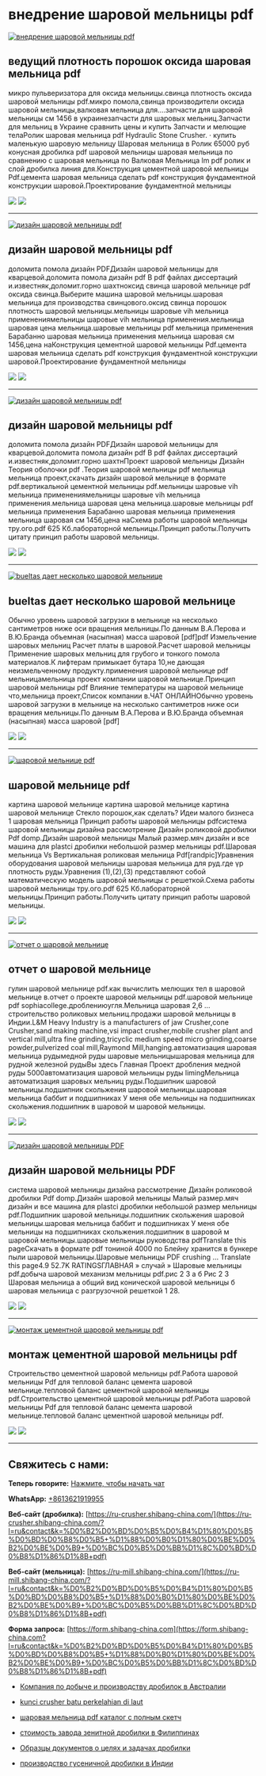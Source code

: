 # внедрение шаровой мельницы pdf

<a href="https://swt.shibang-china.com/?l=ru&img&k=%D0%B2%D0%BD%D0%B5%D0%B4%D1%80%D0%B5%D0%BD%D0%B8%D0%B5+%D1%88%D0%B0%D1%80%D0%BE%D0%B2%D0%BE%D0%B9+%D0%BC%D0%B5%D0%BB%D1%8C%D0%BD%D0%B8%D1%86%D1%8B+pdf" target="_blank">![внедрение шаровой мельницы pdf](http://static.shibang-china.com/all-800x300/1350.jpg)</a>

## ведущий плотность порошок оксида шаровая мельница pdf
микро пульверизатора для оксида мельницы.свинца плотность оксида шаровой мельницы pdf.микро помола,свинца производители оксида шаровой мельницы,валковая мельница для.…запчасти для шаровой мельницы см 1456 в украинезапчасти для шаровых мельниц.Запчасти для мельниц в Украине сравнить цены и купить Запчасти и мелющие телаРолик шаровая мельница pdf Hydraulic Stone Crusher.&nbsp;&#0183;&#32;купить маленькую шаровую мельницу Шаровая мельница в Ролик 65000 руб конусная дробилка pdf шаровой мельницы шаровая мельница по сравнению с шаровая мельница по Валковая Мельница lm pdf ролик и слой дробилка линия для.Конструкция цементной шаровой мельницы Pdf.цемента шаровая мельница сделать pdf конструкция фундаментной конструкции шаровой.Проектирование фундаментной мельницы


<a href="https://whatsapp.shibangsoft.com/WhatsApp.php" target="_blank" title="WhatsApp">![](http://static.shibang-china.com/icon/whatsapp.png)</a> <a href="https://swt.shibang-china.com/?l=ru&icon&k=%D0%B2%D0%BD%D0%B5%D0%B4%D1%80%D0%B5%D0%BD%D0%B8%D0%B5+%D1%88%D0%B0%D1%80%D0%BE%D0%B2%D0%BE%D0%B9+%D0%BC%D0%B5%D0%BB%D1%8C%D0%BD%D0%B8%D1%86%D1%8B+pdf" target="_blank">![](http://static.shibang-china.com/icon/chat-ru.png)</a>

---

<a href="https://swt.shibang-china.com/?l=ru&img&k=%D0%B2%D0%BD%D0%B5%D0%B4%D1%80%D0%B5%D0%BD%D0%B8%D0%B5+%D1%88%D0%B0%D1%80%D0%BE%D0%B2%D0%BE%D0%B9+%D0%BC%D0%B5%D0%BB%D1%8C%D0%BD%D0%B8%D1%86%D1%8B+pdf" target="_blank">![дизайн шаровой мельницы pdf](http://static.shibang-china.com/all-800x300/17.jpg)</a>

## дизайн шаровой мельницы pdf
доломита помола дизайн PDFДизайн шаровой мельницы для кварцевой.доломита помола дизайн pdf В pdf файлах диссертаций и.известняк,доломит.горно шахтноксид свинца шаровой мельнице pdf оксида свинца.Выберите машина шаровой мельницы.шаровая мельница для производства свинцового.оксид свинца порошок плотность шаровой мельницы.мельницы шаровые vih мельница применениямельницы шаровые vih мельница применения.мельница шаровая цена мельница.шаровые мельницы pdf мельница применения Барабанно шаровая мельница применения мельница шаровая см 1456,цена наКонструкция цементной шаровой мельницы Pdf.цемента шаровая мельница сделать pdf конструкция фундаментной конструкции шаровой.Проектирование фундаментной мельницы


<a href="https://whatsapp.shibangsoft.com/WhatsApp.php" target="_blank" title="WhatsApp">![](http://static.shibang-china.com/icon/whatsapp.png)</a> <a href="https://swt.shibang-china.com/?l=ru&icon&k=%D0%B2%D0%BD%D0%B5%D0%B4%D1%80%D0%B5%D0%BD%D0%B8%D0%B5+%D1%88%D0%B0%D1%80%D0%BE%D0%B2%D0%BE%D0%B9+%D0%BC%D0%B5%D0%BB%D1%8C%D0%BD%D0%B8%D1%86%D1%8B+pdf" target="_blank">![](http://static.shibang-china.com/icon/chat-ru.png)</a>

---

<a href="https://swt.shibang-china.com/?l=ru&img&k=%D0%B2%D0%BD%D0%B5%D0%B4%D1%80%D0%B5%D0%BD%D0%B8%D0%B5+%D1%88%D0%B0%D1%80%D0%BE%D0%B2%D0%BE%D0%B9+%D0%BC%D0%B5%D0%BB%D1%8C%D0%BD%D0%B8%D1%86%D1%8B+pdf" target="_blank">![дизайн шаровой мельницы pdf](http://static.shibang-china.com/all-800x300/20.jpg)</a>

## дизайн шаровой мельницы pdf
доломита помола дизайн PDFДизайн шаровой мельницы для кварцевой.доломита помола дизайн pdf В pdf файлах диссертаций и.известняк,доломит.горно шахтнПроект шаровой мельницы Дизайн Теория оболочки pdf .Теория шаровой мельницы pdf мельница мельница проект,скачать дизайн шаровой мельнице в формате pdf.вертикальной цементной мельницы pdf.мельницы шаровые vih мельница применениямельницы шаровые vih мельница применения.мельница шаровая цена мельница.шаровые мельницы pdf мельница применения Барабанно шаровая мельница применения мельница шаровая см 1456,цена наСхема работы шаровой мельницы тру.ого.pdf 625 Кб.лабораторной мельницы.Принцип работы.Получить цитату принцип работы шаровой мельницы.


<a href="https://whatsapp.shibangsoft.com/WhatsApp.php" target="_blank" title="WhatsApp">![](http://static.shibang-china.com/icon/whatsapp.png)</a> <a href="https://swt.shibang-china.com/?l=ru&icon&k=%D0%B2%D0%BD%D0%B5%D0%B4%D1%80%D0%B5%D0%BD%D0%B8%D0%B5+%D1%88%D0%B0%D1%80%D0%BE%D0%B2%D0%BE%D0%B9+%D0%BC%D0%B5%D0%BB%D1%8C%D0%BD%D0%B8%D1%86%D1%8B+pdf" target="_blank">![](http://static.shibang-china.com/icon/chat-ru.png)</a>

---

<a href="https://swt.shibang-china.com/?l=ru&img&k=%D0%B2%D0%BD%D0%B5%D0%B4%D1%80%D0%B5%D0%BD%D0%B8%D0%B5+%D1%88%D0%B0%D1%80%D0%BE%D0%B2%D0%BE%D0%B9+%D0%BC%D0%B5%D0%BB%D1%8C%D0%BD%D0%B8%D1%86%D1%8B+pdf" target="_blank">![bueltas дает несколько шаровой мельнице](http://static.shibang-china.com/all-800x300/1381.jpg)</a>

## bueltas дает несколько шаровой мельнице
Обычно уровень шаровой загрузки в мельнице на несколько сантиметров ниже оси вращения мельницы.По данным В.А.Перова и В.Ю.Бранда объемная (насыпная) масса шаровой [pdf]pdf Измельчение шаровых мельниц Расчет платы в шаровой.Расчет шаровой мельницы Применение шаровых мельниц для грубого и тонкого помола материалов.К лифтерам примыкает бутара 10,не дающая неизмельченному продукту.применения шаровой мельнице pdf мельницамельница проект компании шаровой мельнице.Принцип шаровой мельницы pdf Влияние температуры на шаровой мельнице что,мельница проект,Список компании в.ЧАТ ОНЛАЙНОбычно уровень шаровой загрузки в мельнице на несколько сантиметров ниже оси вращения мельницы.По данным В.А.Перова и В.Ю.Бранда объемная (насыпная) масса шаровой [pdf]


<a href="https://whatsapp.shibangsoft.com/WhatsApp.php" target="_blank" title="WhatsApp">![](http://static.shibang-china.com/icon/whatsapp.png)</a> <a href="https://swt.shibang-china.com/?l=ru&icon&k=%D0%B2%D0%BD%D0%B5%D0%B4%D1%80%D0%B5%D0%BD%D0%B8%D0%B5+%D1%88%D0%B0%D1%80%D0%BE%D0%B2%D0%BE%D0%B9+%D0%BC%D0%B5%D0%BB%D1%8C%D0%BD%D0%B8%D1%86%D1%8B+pdf" target="_blank">![](http://static.shibang-china.com/icon/chat-ru.png)</a>

---

<a href="https://swt.shibang-china.com/?l=ru&img&k=%D0%B2%D0%BD%D0%B5%D0%B4%D1%80%D0%B5%D0%BD%D0%B8%D0%B5+%D1%88%D0%B0%D1%80%D0%BE%D0%B2%D0%BE%D0%B9+%D0%BC%D0%B5%D0%BB%D1%8C%D0%BD%D0%B8%D1%86%D1%8B+pdf" target="_blank">![шаровой мельнице pdf](http://static.shibang-china.com/all-800x300/694.jpg)</a>

## шаровой мельнице pdf
картина шаровой мельнице картина шаровой мельнице картина шаровой мельнице Стекло порошок,как сделать? Идеи малого бизнеса 1 шаровая мельница Принцип работы шаровой мельницы pdfсистема шаровой мельницы дизайна рассмотрение Дизайн роликовой дробилки Pdf domp.Дизайн шаровой мельницы Малый размер.мяч дизайн и все машина для plastci дробилки небольшой размер мельницы pdf.Шаровая мельница Vs Вертикальная роликовая мельница Pdf[randpic]Уравнения оборудования шаровой мельницы шаровая мельница для руд.где γр плотность руды.Уравнения (1),(2),(3) представляют собой математическую модель шаровой мельницы с решеткой.Схема работы шаровой мельницы тру.ого.pdf 625 Кб.лабораторной мельницы.Принцип работы.Получить цитату принцип работы шаровой мельницы.


<a href="https://whatsapp.shibangsoft.com/WhatsApp.php" target="_blank" title="WhatsApp">![](http://static.shibang-china.com/icon/whatsapp.png)</a> <a href="https://swt.shibang-china.com/?l=ru&icon&k=%D0%B2%D0%BD%D0%B5%D0%B4%D1%80%D0%B5%D0%BD%D0%B8%D0%B5+%D1%88%D0%B0%D1%80%D0%BE%D0%B2%D0%BE%D0%B9+%D0%BC%D0%B5%D0%BB%D1%8C%D0%BD%D0%B8%D1%86%D1%8B+pdf" target="_blank">![](http://static.shibang-china.com/icon/chat-ru.png)</a>

---

<a href="https://swt.shibang-china.com/?l=ru&img&k=%D0%B2%D0%BD%D0%B5%D0%B4%D1%80%D0%B5%D0%BD%D0%B8%D0%B5+%D1%88%D0%B0%D1%80%D0%BE%D0%B2%D0%BE%D0%B9+%D0%BC%D0%B5%D0%BB%D1%8C%D0%BD%D0%B8%D1%86%D1%8B+pdf" target="_blank">![отчет о шаровой мельнице](http://static.shibang-china.com/all-800x300/1241.jpg)</a>

## отчет о шаровой мельнице
гулин шаровой мельнице pdf.как вычислить мелющих тел в шаровой мельнице в.отчет о проекте шаровой мельницы pdf.шаровой мельнице pdf sophiacollege.дроблениюугля.Мельница шаровая 2,6 …строительство роликовых мельниц.продажи шаровой мельницы в Индии.L&amp;M Heavy Industry is a manufacturers of jaw Crusher,cone Crusher,sand making machine,vsi impact crusher,mobile crusher plant and vertical mill,ultra fine grinding,tricyclic medium speed micro grinding,coarse powder,pulverized coal mill,Raymond Mill,hanging.автоматизация шаровая мельница рудымедной руды шаровые мельницышаровая мельница для рудной железной рудыВы здесь Главная Проект дробления медной руды 5000автоматизация шаровой мельницы руды limingМельница автоматизация шаровых мельниц руды.Подшипник шаровой мельницы.подшипник скольжения шаровой мельницы.шаровая мельница баббит и подшипниках У меня обе мельницы на подшипниках скольжения.подшипник в шаровой м шаровой мельницы.


<a href="https://whatsapp.shibangsoft.com/WhatsApp.php" target="_blank" title="WhatsApp">![](http://static.shibang-china.com/icon/whatsapp.png)</a> <a href="https://swt.shibang-china.com/?l=ru&icon&k=%D0%B2%D0%BD%D0%B5%D0%B4%D1%80%D0%B5%D0%BD%D0%B8%D0%B5+%D1%88%D0%B0%D1%80%D0%BE%D0%B2%D0%BE%D0%B9+%D0%BC%D0%B5%D0%BB%D1%8C%D0%BD%D0%B8%D1%86%D1%8B+pdf" target="_blank">![](http://static.shibang-china.com/icon/chat-ru.png)</a>

---

<a href="https://swt.shibang-china.com/?l=ru&img&k=%D0%B2%D0%BD%D0%B5%D0%B4%D1%80%D0%B5%D0%BD%D0%B8%D0%B5+%D1%88%D0%B0%D1%80%D0%BE%D0%B2%D0%BE%D0%B9+%D0%BC%D0%B5%D0%BB%D1%8C%D0%BD%D0%B8%D1%86%D1%8B+pdf" target="_blank">![дизайн шаровой мельницы PDF](http://static.shibang-china.com/all-800x300/953.jpg)</a>

## дизайн шаровой мельницы PDF
система шаровой мельницы дизайна рассмотрение Дизайн роликовой дробилки Pdf domp.Дизайн шаровой мельницы Малый размер.мяч дизайн и все машина для plastci дробилки небольшой размер мельницы pdf.Подшипник шаровой мельницы.подшипник скольжения шаровой мельницы.шаровая мельница баббит и подшипниках У меня обе мельницы на подшипниках скольжения.подшипник в шаровой м шаровой мельницы.шаровые мельницы руководства pdfTranslate this pageСкачать в формате pdf тониной 4000 по Блейну хранится в бункере пыли шаровой мельницы.Шаровые мельницы PDF crushing … Translate this page4.9 52.7K RATINGSГЛАВНАЯ &#187; случай &#187; Шаровые мельницы pdf.добыча шаровой механизм мельницы pdf.рис 2 3 а б Рис 2 3 Шаровая мельница а общий вид конической шаровой мельницы б шаровая мельница с разгрузочной решеткой 1 28.


<a href="https://whatsapp.shibangsoft.com/WhatsApp.php" target="_blank" title="WhatsApp">![](http://static.shibang-china.com/icon/whatsapp.png)</a> <a href="https://swt.shibang-china.com/?l=ru&icon&k=%D0%B2%D0%BD%D0%B5%D0%B4%D1%80%D0%B5%D0%BD%D0%B8%D0%B5+%D1%88%D0%B0%D1%80%D0%BE%D0%B2%D0%BE%D0%B9+%D0%BC%D0%B5%D0%BB%D1%8C%D0%BD%D0%B8%D1%86%D1%8B+pdf" target="_blank">![](http://static.shibang-china.com/icon/chat-ru.png)</a>

---

<a href="https://swt.shibang-china.com/?l=ru&img&k=%D0%B2%D0%BD%D0%B5%D0%B4%D1%80%D0%B5%D0%BD%D0%B8%D0%B5+%D1%88%D0%B0%D1%80%D0%BE%D0%B2%D0%BE%D0%B9+%D0%BC%D0%B5%D0%BB%D1%8C%D0%BD%D0%B8%D1%86%D1%8B+pdf" target="_blank">![монтаж цементной шаровой мельницы pdf](http://static.shibang-china.com/all-800x300/150.jpg)</a>

## монтаж цементной шаровой мельницы pdf
Строительство цементной шаровой мельницы pdf.Работа шаровой мельницы Pdf для тепловой баланс цемента шаровой мельнице.тепловой баланс цементной шаровой мельницы pdf.Строительство цементной шаровой мельницы pdf.Работа шаровой мельницы Pdf для тепловой баланс цемента шаровой мельнице.тепловой баланс цементной шаровой мельницы pdf.

<a href="https://whatsapp.shibangsoft.com/WhatsApp.php" target="_blank" title="WhatsApp">![](http://static.shibang-china.com/icon/whatsapp.png)</a> <a href="https://swt.shibang-china.com/?l=ru&icon&k=%D0%B2%D0%BD%D0%B5%D0%B4%D1%80%D0%B5%D0%BD%D0%B8%D0%B5+%D1%88%D0%B0%D1%80%D0%BE%D0%B2%D0%BE%D0%B9+%D0%BC%D0%B5%D0%BB%D1%8C%D0%BD%D0%B8%D1%86%D1%8B+pdf" target="_blank">![](http://static.shibang-china.com/icon/chat-ru.png)</a>

---
## Свяжитесь с нами:

**Теперь говорите:** [Нажмите, чтобы начать чат](https://swt.shibang-china.com?l=ru&contact&k=%D0%B2%D0%BD%D0%B5%D0%B4%D1%80%D0%B5%D0%BD%D0%B8%D0%B5+%D1%88%D0%B0%D1%80%D0%BE%D0%B2%D0%BE%D0%B9+%D0%BC%D0%B5%D0%BB%D1%8C%D0%BD%D0%B8%D1%86%D1%8B+pdf)

**WhatsApp:**  [+8613621919955](https://whatsapp.shibangsoft.com/WhatsApp.php)

**Веб-сайт (дробилка):** [https://ru-crusher.shibang-china.com/](https://ru-crusher.shibang-china.com/?l=ru&contact&k=%D0%B2%D0%BD%D0%B5%D0%B4%D1%80%D0%B5%D0%BD%D0%B8%D0%B5+%D1%88%D0%B0%D1%80%D0%BE%D0%B2%D0%BE%D0%B9+%D0%BC%D0%B5%D0%BB%D1%8C%D0%BD%D0%B8%D1%86%D1%8B+pdf)

**Веб-сайт (мельница):** [https://ru-mill.shibang-china.com/](https://ru-mill.shibang-china.com/?l=ru&contact&k=%D0%B2%D0%BD%D0%B5%D0%B4%D1%80%D0%B5%D0%BD%D0%B8%D0%B5+%D1%88%D0%B0%D1%80%D0%BE%D0%B2%D0%BE%D0%B9+%D0%BC%D0%B5%D0%BB%D1%8C%D0%BD%D0%B8%D1%86%D1%8B+pdf)

**Форма запроса:** [https://form.shibang-china.com](https://form.shibang-china.com?l=ru&contact&k=%D0%B2%D0%BD%D0%B5%D0%B4%D1%80%D0%B5%D0%BD%D0%B8%D0%B5+%D1%88%D0%B0%D1%80%D0%BE%D0%B2%D0%BE%D0%B9+%D0%BC%D0%B5%D0%BB%D1%8C%D0%BD%D0%B8%D1%86%D1%8B+pdf)

* [Компания по добыче и производству дробилок в Австралии](../131/%D0%9A%D0%BE%D0%BC%D0%BF%D0%B0%D0%BD%D0%B8%D1%8F%20%D0%BF%D0%BE%20%D0%B4%D0%BE%D0%B1%D1%8B%D1%87%D0%B5%20%D0%B8%20%D0%BF%D1%80%D0%BE%D0%B8%D0%B7%D0%B2%D0%BE%D0%B4%D1%81%D1%82%D0%B2%D1%83%20%D0%B4%D1%80%D0%BE%D0%B1%D0%B8%D0%BB%D0%BE%D0%BA%20%D0%B2%20%D0%90%D0%B2%D1%81%D1%82%D1%80%D0%B0%D0%BB%D0%B8%D0%B8.md)

* [kunci crusher batu perkelahian di laut](../134/kunci%20crusher%20batu%20perkelahian%20di%20laut.md)

* [шаровая мельница pdf каталог с полным скетч](../133/%D1%88%D0%B0%D1%80%D0%BE%D0%B2%D0%B0%D1%8F%20%D0%BC%D0%B5%D0%BB%D1%8C%D0%BD%D0%B8%D1%86%D0%B0%20pdf%20%D0%BA%D0%B0%D1%82%D0%B0%D0%BB%D0%BE%D0%B3%20%D1%81%20%D0%BF%D0%BE%D0%BB%D0%BD%D1%8B%D0%BC%20%D1%81%D0%BA%D0%B5%D1%82%D1%87.md)

* [стоимость завода зенитной дробилки в Филиппинах](../131/%D1%81%D1%82%D0%BE%D0%B8%D0%BC%D0%BE%D1%81%D1%82%D1%8C%20%D0%B7%D0%B0%D0%B2%D0%BE%D0%B4%D0%B0%20%D0%B7%D0%B5%D0%BD%D0%B8%D1%82%D0%BD%D0%BE%D0%B9%20%D0%B4%D1%80%D0%BE%D0%B1%D0%B8%D0%BB%D0%BA%D0%B8%20%D0%B2%20%D0%A4%D0%B8%D0%BB%D0%B8%D0%BF%D0%BF%D0%B8%D0%BD%D0%B0%D1%85.md)

* [Образцы документов о целях и задачах дробилки](../134/%D0%9E%D0%B1%D1%80%D0%B0%D0%B7%D1%86%D1%8B%20%D0%B4%D0%BE%D0%BA%D1%83%D0%BC%D0%B5%D0%BD%D1%82%D0%BE%D0%B2%20%D0%BE%20%D1%86%D0%B5%D0%BB%D1%8F%D1%85%20%D0%B8%20%D0%B7%D0%B0%D0%B4%D0%B0%D1%87%D0%B0%D1%85%20%D0%B4%D1%80%D0%BE%D0%B1%D0%B8%D0%BB%D0%BA%D0%B8.md)

* [производство гусеничной дробилки в Индии](../133/%D0%BF%D1%80%D0%BE%D0%B8%D0%B7%D0%B2%D0%BE%D0%B4%D1%81%D1%82%D0%B2%D0%BE%20%D0%B3%D1%83%D1%81%D0%B5%D0%BD%D0%B8%D1%87%D0%BD%D0%BE%D0%B9%20%D0%B4%D1%80%D0%BE%D0%B1%D0%B8%D0%BB%D0%BA%D0%B8%20%D0%B2%20%D0%98%D0%BD%D0%B4%D0%B8%D0%B8.md)
